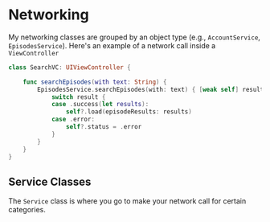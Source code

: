 # Networking

My networking classes are grouped by an object type (e.g., `AccountService`, `EpisodesService`). Here's an example of a network call inside a `ViewController`

```swift
class SearchVC: UIViewController {

	func searchEpisodes(with text: String) {
		EpisodesService.searchEpisodes(with: text) { [weak self] result in
		    switch result {
		    case .success(let results):
		        self?.load(episodeResults: results)
		    case .error:
		        self?.status = .error
		    }
		}		
	}
}
```

## Service Classes
The `Service` class is where you go to make your network call for certain categories. 